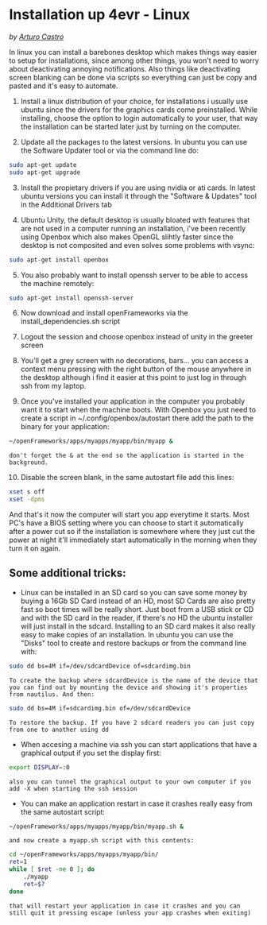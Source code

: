 # Installation up 4evr - Linux #

*by [Arturo Castro](http://arturocastro.net)*

In linux you can install a barebones desktop which makes things way easier to setup for installations, since among other things, you won't need to worry about deactivating annoying notifications. Also things like deactivating screen blanking can be done via scripts so everything can just be copy and pasted and it's easy to automate.

1. Install a linux distribution of your choice, for installations i usually use ubuntu since the drivers for the graphics cards come preinstalled. While installing, choose the option to login automatically to your user, that way the installation can be started later just by turning on the computer.

2. Update all the packages to the latest versions. In ubuntu you can use the Software Updater tool or via the command line do:

```bash
sudo apt-get update
sudo apt-get upgrade
```

3. Install the propietary drivers if you are using nvidia or ati cards. In latest ubuntu versions you can install it through the "Software & Updates" tool in the Additional Drivers tab

4. Ubuntu Unity, the default desktop is usually bloated with features that are not used in a computer running an installation, i've been recently using Openbox which also makes OpenGL slihtly faster since the desktop is not composited and even solves some problems with vsync:

```bash
sudo apt-get install openbox
```

5. You also probably want to install openssh server to be able to access the machine remotely:

```bash
sudo apt-get install openssh-server
```

6. Now download and install openFrameworks via the install_dependencies.sh script

7. Logout the session and choose openbox instead of unity in the greeter screen

8. You'll get a grey screen with no decorations, bars... you can access a context menu pressing with the right button of the mouse anywhere in the desktop although i find it easier at this point to just log in through ssh from my laptop.

9. Once you've installed your application in the computer you probably want it to start when the machine boots. With Openbox you just need to create a script in  ~/.config/openbox/autostart  there add the path to the binary for your application:

```bash
~/openFrameworks/apps/myapps/myapp/bin/myapp &
```

    don't forget the & at the end so the application is started in the background.

10. Disable the screen blank, in the same autostart file add this lines:

```bash
xset s off
xset -dpms
```

And that's it now the computer will start you app everytime it starts. Most PC's have a BIOS setting where you can choose to start it automatically after a power cut so if the installation is somewhere where they just cut the power at night it'll immediately start automatically in the morning when they turn it on again.

## Some additional tricks:

- Linux can be installed in an SD card so you can save some money by buying a 16Gb SD Card instead of an HD, most SD Cards are also pretty fast so boot times will be really short. Just boot from a USB stick or CD and with the SD card in the reader, if there's no HD the ubuntu installer will just install in the sdcard. Installing to an SD card makes it also really easy to make copies of an installation. In ubuntu you can use the "Disks" tool to create and restore backups or from the command line with:

```bash
sudo dd bs=4M if=/dev/sdcardDevice of=sdcardimg.bin
```

    To create the backup where sdcardDevice is the name of the device that you can find out by mounting the device and showing it's properties from nautilus. And then:

```bash
sudo dd bs=4M if=sdcardimg.bin of=/dev/sdcardDevice
```

    To restore the backup. If you have 2 sdcard readers you can just copy from one to another using dd


- When accesing a machine via ssh you can start applications that have a graphical output if you set the display first:

```bash
export DISPLAY=:0
```

    also you can tunnel the graphical output to your own computer if you add -X when starting the ssh session


- You can make an application restart in case it crashes really easy from the same autostart script:

```bash
~/openFrameworks/apps/myapps/myapp/bin/myapp.sh &
```

    and now create a myapp.sh script with this contents:

```bash
cd ~/openFrameworks/apps/myapps/myapp/bin/
ret=1
while [ $ret -ne 0 ]; do
    ./myapp
    ret=$?
done
```

    that will restart your application in case it crashes and you can still quit it pressing escape (unless your app crashes when exiting)


